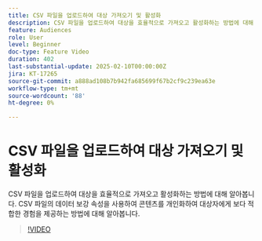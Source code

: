 ```yaml
---
title: CSV 파일을 업로드하여 대상 가져오기 및 활성화
description: CSV 파일을 업로드하여 대상을 효율적으로 가져오고 활성화하는 방법에 대해 알아봅니다. CSV 파일의 데이터 보강 속성을 사용하여 콘텐츠를 개인화하여 대상자에게 보다 적합한 경험을 제공하는 방법에 대해 알아봅니다.
feature: Audiences
role: User
level: Beginner
doc-type: Feature Video
duration: 402
last-substantial-update: 2025-02-10T00:00:00Z
jira: KT-17265
source-git-commit: a888ad108b7b942fa685699f67b2cf9c239ea63e
workflow-type: tm+mt
source-wordcount: '88'
ht-degree: 0%

---
```



# CSV 파일을 업로드하여 대상 가져오기 및 활성화

CSV 파일을 업로드하여 대상을 효율적으로 가져오고 활성화하는 방법에 대해 알아봅니다. CSV 파일의 데이터 보강 속성을 사용하여 콘텐츠를 개인화하여 대상자에게 보다 적합한 경험을 제공하는 방법에 대해 알아봅니다.

>[!VIDEO](https://video.tv.adobe.com/v/3444298/?learn=on&enablevpops)
